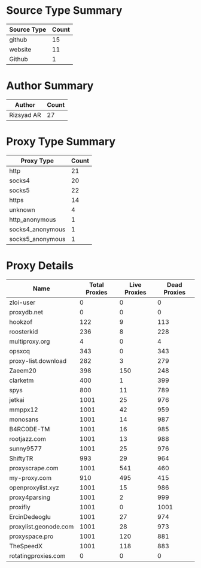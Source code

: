 # Source Type Summary

| Source Type | Count |
|-------------|-------|
| github | 15 |
| website | 11 |
| Github | 1 |


# Author Summary

| Author | Count |
|--------|-------|
| Rizsyad AR | 27 |


# Proxy Type Summary

| Proxy Type | Count |
|------------|-------|
| http | 21 |
| socks4 | 20 |
| socks5 | 22 |
| https | 14 |
| unknown | 4 |
| http_anonymous | 1 |
| socks4_anonymous | 1 |
| socks5_anonymous | 1 |


# Proxy Details

| Name | Total Proxies | Live Proxies | Dead Proxies |
|------|---------------|--------------|---------------|
| zloi-user | 0 | 0 | 0 |
| proxydb.net | 0 | 0 | 0 |
| hookzof | 122 | 9 | 113 |
| roosterkid | 236 | 8 | 228 |
| multiproxy.org | 4 | 0 | 4 |
| opsxcq | 343 | 0 | 343 |
| proxy-list.download | 282 | 3 | 279 |
| Zaeem20 | 398 | 150 | 248 |
| clarketm | 400 | 1 | 399 |
| spys | 800 | 11 | 789 |
| jetkai | 1001 | 25 | 976 |
| mmppx12 | 1001 | 42 | 959 |
| monosans | 1001 | 14 | 987 |
| B4RC0DE-TM | 1001 | 16 | 985 |
| rootjazz.com | 1001 | 13 | 988 |
| sunny9577 | 1001 | 25 | 976 |
| ShiftyTR | 993 | 29 | 964 |
| proxyscrape.com | 1001 | 541 | 460 |
| my-proxy.com | 910 | 495 | 415 |
| openproxylist.xyz | 1001 | 15 | 986 |
| proxy4parsing | 1001 | 2 | 999 |
| proxifly | 1001 | 0 | 1001 |
| ErcinDedeoglu | 1001 | 27 | 974 |
| proxylist.geonode.com | 1001 | 28 | 973 |
| proxyspace.pro | 1001 | 120 | 881 |
| TheSpeedX | 1001 | 118 | 883 |
| rotatingproxies.com | 0 | 0 | 0 |

